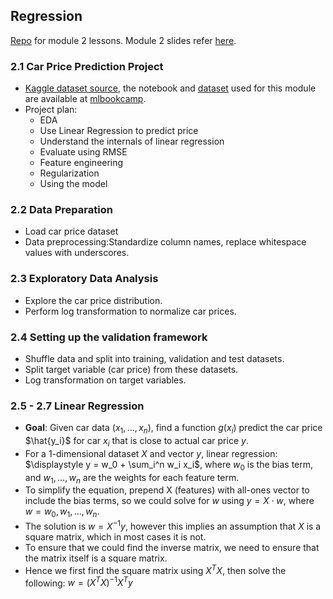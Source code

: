 ## Regression
[Repo](https://github.com/DataTalksClub/machine-learning-zoomcamp/blob/master/02-regression/) for module 2 lessons. Module 2 slides refer [here](https://www.slideshare.net/AlexeyGrigorev/ml-zoomcamp-2-slides).

### 2.1 Car Price Prediction Project
* [Kaggle dataset source](https://www.kaggle.com/datasets/CooperUnion/cardataset), the notebook and [dataset](https://raw.githubusercontent.com/alexeygrigorev/mlbookcamp-code/refs/heads/master/chapter-02-car-price/data.csv) used for this module are available at [mlbookcamp](https://github.com/alexeygrigorev/mlbookcamp-code/tree/master/chapter-02-car-price). 
* Project plan:
    * EDA
    * Use Linear Regression to predict price
    * Understand the internals of linear regression
    * Evaluate using RMSE
    * Feature engineering
    * Regularization
    * Using the model

### 2.2 Data Preparation
* Load car price dataset
* Data preprocessing:Standardize column names, replace whitespace values with underscores.

### 2.3 Exploratory Data Analysis
* Explore the car price distribution.
* Perform log transformation to normalize car prices.

### 2.4 Setting up the validation framework
* Shuffle data and split into training, validation and test datasets.
* Split target variable (car price) from these datasets.
* Log transformation on target variables.

### 2.5 - 2.7 Linear Regression
* **Goal**: Given car data $(x_1, \ldots, x_n)$, find a function $g(x_i)$ predict the car price $\hat{y_i}$ for car $x_i$ that is close to actual car price $y$.
* For a 1-dimensional dataset $X$ and vector $y$, linear regression: $\displaystyle y = w_0 + \sum_i^n w_i x_i$, where $w_0$ is the bias term, and $w_1, \ldots, w_n$ are the weights for each feature term.
* To simplify the equation, prepend X (features) with all-ones vector to include the bias terms, so we could solve for $w$ using $y=X\cdot w$, where $w = w_0, w_1,\ldots, w_n$.
* The solution is $w = X^{-1}y$, however this implies an assumption that $X$ is a square matrix, which in most cases it is not.
* To ensure that we could find the inverse matrix, we need to ensure that the matrix itself is a square matrix.
* Hence we first find the square matrix using $X^T X$, then solve the following:
  $w = (X^T X)^{-1} X^T y$
